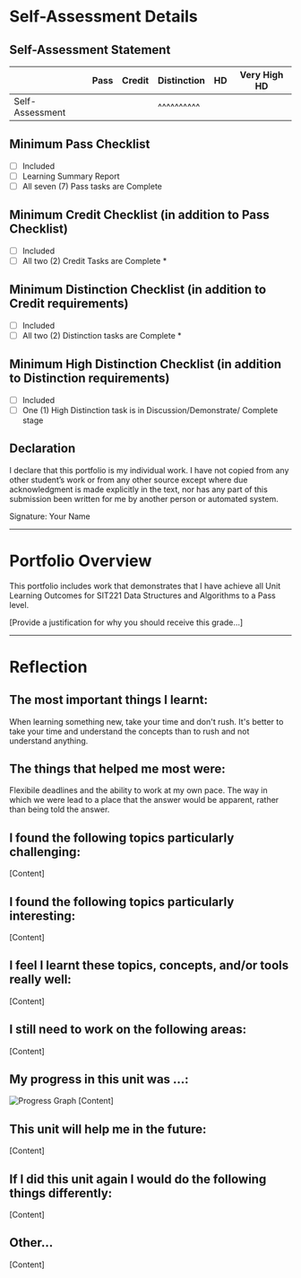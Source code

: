 # Self-Assessment Details

## Self-Assessment Statement
|               | Pass      | Credit      | Distinction     | HD      | Very High HD      |
|---------------|-----------|-------------|-----------------|---------|-------------------|
| Self-Assessment|           |            |  ^^^^^^^^^^     |         |                   |

## Minimum Pass Checklist
- [ ] Included
- [ ] Learning Summary Report
- [ ] All seven (7) Pass tasks are Complete

## Minimum Credit Checklist (in addition to Pass Checklist)
- [ ] Included
- [ ] All two (2) Credit Tasks are Complete *

## Minimum Distinction Checklist (in addition to Credit requirements)
- [ ] Included
- [ ] All two (2) Distinction tasks are Complete *

## Minimum High Distinction Checklist (in addition to Distinction requirements)
- [ ] Included
- [ ] One (1) High Distinction task is in Discussion/Demonstrate/ Complete stage

## Declaration
I declare that this portfolio is my individual work. I have not copied from any other student’s work or from any other source except where due acknowledgment is made explicitly in the text, nor has any part of this submission been written for me by another person or automated system.

Signature: Your Name

---

# Portfolio Overview
This portfolio includes work that demonstrates that I have achieve all Unit Learning Outcomes for SIT221 Data Structures and Algorithms to a Pass level.

[Provide a justification for why you should receive this grade…]

---

# Reflection

## The most important things I learnt:
When learning something new, take your time and don't rush. It's better to take your time and understand the concepts than to rush and not understand anything.

## The things that helped me most were:
Flexibile deadlines and the ability to work at my own pace. The way in which we were lead to a place that the answer would be apparent, rather than being told the answer.

## I found the following topics particularly challenging:
[Content]

## I found the following topics particularly interesting:
[Content]

## I feel I learnt these topics, concepts, and/or tools really well:
[Content]

## I still need to work on the following areas:
[Content]

## My progress in this unit was …:
![Progress Graph](link-to-screenshot)
[Content]

## This unit will help me in the future:
[Content]

## If I did this unit again I would do the following things differently:
[Content]

## Other…
[Content]
